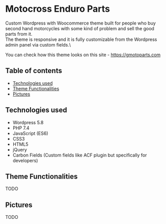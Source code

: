 # Motocross Enduro Parts

Custom Wordpress with Woocommerce theme built for people who buy second hand motorcycles with some kind of problem and sell the good parts from it.\
The theme is responsive and it is fully customizable from the Wordpress admin panel via custom fields.\

You can check how this theme looks on this site - https://gmotoparts.com

## Table of contents
- [Technologies used](#technologies-used)
- [Theme Functionalities](#theme-functionalities)
- [Pictures](#pictures)

## Technologies used
- Wordpress 5.8
- PHP 7.4
- JavaScript (ES6)
- CSS3
- HTML5
- jQuery
- Carbon Fields (Custom fields like ACF plugin but specifically for developers)

## Theme Functionalities

TODO

## Pictures

TODO
